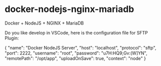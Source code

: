 # docker-nodejs-nginx-mariadb
Docker + NodeJS + NGINX + MariaDB 

Do you like develop in VSCode, here is the configuration file for SFTP Plugin:

{
    "name": "Docker NodeJS Server",
    "host": "localhost",
    "protocol": "sftp",
    "port": 2222,
    "username": "root",
    "password": "u7H:HQ9;Gv:(W]YN",
    "remotePath": "/opt/app",
    "uploadOnSave": true,
    "context": "node"
}
